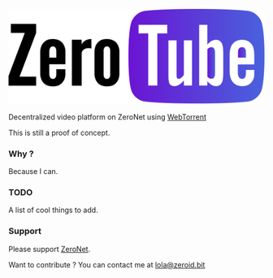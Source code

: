 ![ZeroTube Logo](/img/zero_degrade.png)

Decentralized video platform on ZeroNet using [WebTorrent](http://webtorrent.io/)

This is still a proof of concept.

### Why ?

Because I can.

### TODO

A list of cool things to add.

### Support

Please support [ZeroNet](https://zeronet.readthedocs.org/en/latest/help_zeronet/donate/).

Want to contribute ? You can contact me at [lola@zeroid.bit](lola@zeroid.bit)
